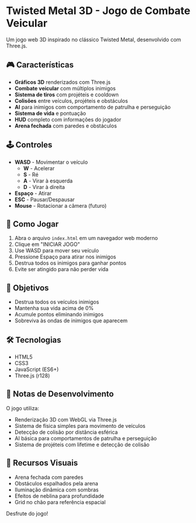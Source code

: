 # Twisted Metal 3D - Jogo de Combate Veicular

Um jogo web 3D inspirado no clássico Twisted Metal, desenvolvido com Three.js.

## 🎮 Características

- **Gráficos 3D** renderizados com Three.js
- **Combate veicular** com múltiplos inimigos
- **Sistema de tiros** com projéteis e cooldown
- **Colisões** entre veículos, projéteis e obstáculos
- **AI** para inimigos com comportamento de patrulha e perseguição
- **Sistema de vida** e pontuação
- **HUD** completo com informações do jogador
- **Arena fechada** com paredes e obstáculos

## 🕹️ Controles

- **WASD** - Movimentar o veículo
  - **W** - Acelerar
  - **S** - Ré
  - **A** - Virar à esquerda
  - **D** - Virar à direita
- **Espaço** - Atirar
- **ESC** - Pausar/Despausar
- **Mouse** - Rotacionar a câmera (futuro)

## 🚀 Como Jogar

1. Abra o arquivo `index.html` em um navegador web moderno
2. Clique em "INICIAR JOGO"
3. Use WASD para mover seu veículo
4. Pressione Espaço para atirar nos inimigos
5. Destrua todos os inimigos para ganhar pontos
6. Evite ser atingido para não perder vida

## 🎯 Objetivos

- Destrua todos os veículos inimigos
- Mantenha sua vida acima de 0%
- Acumule pontos eliminando inimigos
- Sobreviva às ondas de inimigos que aparecem

## 🛠️ Tecnologias

- HTML5
- CSS3
- JavaScript (ES6+)
- Three.js (r128)

## 📝 Notas de Desenvolvimento

O jogo utiliza:
- Renderização 3D com WebGL via Three.js
- Sistema de física simples para movimento de veículos
- Detecção de colisão por distância esférica
- AI básica para comportamentos de patrulha e perseguição
- Sistema de projéteis com lifetime e detecção de colisão

## 🎨 Recursos Visuais

- Arena fechada com paredes
- Obstáculos espalhados pela arena
- Iluminação dinâmica com sombras
- Efeitos de neblina para profundidade
- Grid no chão para referência espacial

Desfrute do jogo!


